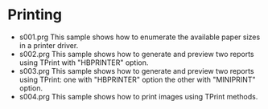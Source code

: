 # Printing

* s001.prg This sample shows how to enumerate the available paper sizes in a printer driver.
* s002.prg This sample shows how to generate and preview two reports using TPrint with "HBPRINTER" option.
* s003.prg This sample shows how to generate and preview two reports using TPrint: one with "HBPRINTER" option the other with "MINIPRINT" option.
* s004.prg This sample shows how to print images using TPrint methods.
